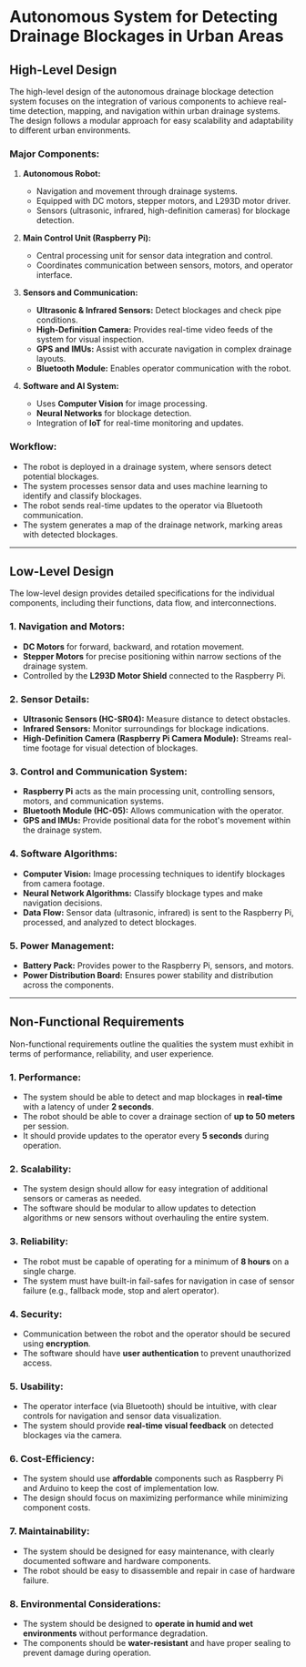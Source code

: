# Autonomous System for Detecting Drainage Blockages in Urban Areas

## High-Level Design

The high-level design of the autonomous drainage blockage detection system focuses on the integration of various components to achieve real-time detection, mapping, and navigation within urban drainage systems. The design follows a modular approach for easy scalability and adaptability to different urban environments.

### Major Components:
1. **Autonomous Robot:**
   - Navigation and movement through drainage systems.
   - Equipped with DC motors, stepper motors, and L293D motor driver.
   - Sensors (ultrasonic, infrared, high-definition cameras) for blockage detection.
   
2. **Main Control Unit (Raspberry Pi):**
   - Central processing unit for sensor data integration and control.
   - Coordinates communication between sensors, motors, and operator interface.
   
3. **Sensors and Communication:**
   - **Ultrasonic & Infrared Sensors:** Detect blockages and check pipe conditions.
   - **High-Definition Camera:** Provides real-time video feeds of the system for visual inspection.
   - **GPS and IMUs:** Assist with accurate navigation in complex drainage layouts.
   - **Bluetooth Module:** Enables operator communication with the robot.

4. **Software and AI System:**
   - Uses **Computer Vision** for image processing.
   - **Neural Networks** for blockage detection.
   - Integration of **IoT** for real-time monitoring and updates.

### Workflow:
- The robot is deployed in a drainage system, where sensors detect potential blockages.
- The system processes sensor data and uses machine learning to identify and classify blockages.
- The robot sends real-time updates to the operator via Bluetooth communication.
- The system generates a map of the drainage network, marking areas with detected blockages.

---

## Low-Level Design

The low-level design provides detailed specifications for the individual components, including their functions, data flow, and interconnections.

### 1. **Navigation and Motors:**
   - **DC Motors** for forward, backward, and rotation movement.
   - **Stepper Motors** for precise positioning within narrow sections of the drainage system.
   - Controlled by the **L293D Motor Shield** connected to the Raspberry Pi.

### 2. **Sensor Details:**
   - **Ultrasonic Sensors (HC-SR04):** Measure distance to detect obstacles.
   - **Infrared Sensors:** Monitor surroundings for blockage indications.
   - **High-Definition Camera (Raspberry Pi Camera Module):** Streams real-time footage for visual detection of blockages.

### 3. **Control and Communication System:**
   - **Raspberry Pi** acts as the main processing unit, controlling sensors, motors, and communication systems.
   - **Bluetooth Module (HC-05):** Allows communication with the operator.
   - **GPS and IMUs:** Provide positional data for the robot's movement within the drainage system.

### 4. **Software Algorithms:**
   - **Computer Vision:** Image processing techniques to identify blockages from camera footage.
   - **Neural Network Algorithms:** Classify blockage types and make navigation decisions.
   - **Data Flow:** Sensor data (ultrasonic, infrared) is sent to the Raspberry Pi, processed, and analyzed to detect blockages.

### 5. **Power Management:**
   - **Battery Pack:** Provides power to the Raspberry Pi, sensors, and motors.
   - **Power Distribution Board:** Ensures power stability and distribution across the components.

---

## Non-Functional Requirements

Non-functional requirements outline the qualities the system must exhibit in terms of performance, reliability, and user experience.

### 1. **Performance:**
   - The system should be able to detect and map blockages in **real-time** with a latency of under **2 seconds**.
   - The robot should be able to cover a drainage section of **up to 50 meters** per session.
   - It should provide updates to the operator every **5 seconds** during operation.

### 2. **Scalability:**
   - The system design should allow for easy integration of additional sensors or cameras as needed.
   - The software should be modular to allow updates to detection algorithms or new sensors without overhauling the entire system.

### 3. **Reliability:**
   - The robot must be capable of operating for a minimum of **8 hours** on a single charge.
   - The system must have built-in fail-safes for navigation in case of sensor failure (e.g., fallback mode, stop and alert operator).

### 4. **Security:**
   - Communication between the robot and the operator should be secured using **encryption**.
   - The software should have **user authentication** to prevent unauthorized access.

### 5. **Usability:**
   - The operator interface (via Bluetooth) should be intuitive, with clear controls for navigation and sensor data visualization.
   - The system should provide **real-time visual feedback** on detected blockages via the camera.

### 6. **Cost-Efficiency:**
   - The system should use **affordable** components such as Raspberry Pi and Arduino to keep the cost of implementation low.
   - The design should focus on maximizing performance while minimizing component costs.

### 7. **Maintainability:**
   - The system should be designed for easy maintenance, with clearly documented software and hardware components.
   - The robot should be easy to disassemble and repair in case of hardware failure.
### 8. **Environmental Considerations:**
   - The system should be designed to **operate in humid and wet environments** without performance degradation.
   - The components should be **water-resistant** and have proper sealing to prevent damage during operation.


